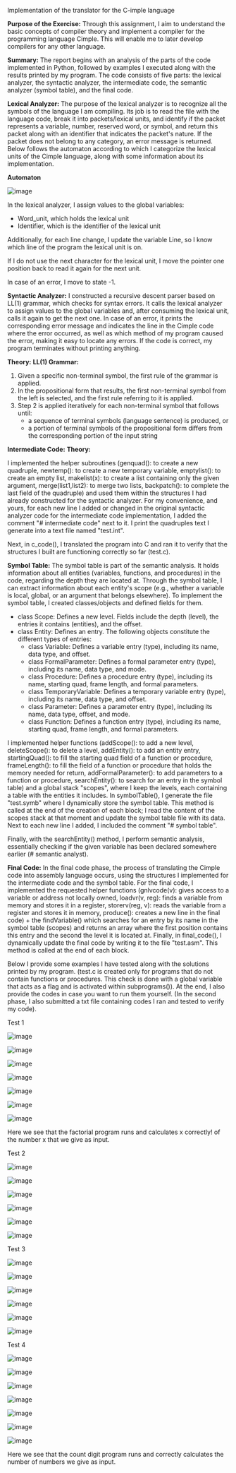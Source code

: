 Implementation of the translator for the C-imple language

**Purpose of the Exercise:**
Through this assignment, I aim to understand the basic concepts of compiler theory and implement a compiler for the programming language Cimple. This will enable me to later develop compilers for any other language.

**Summary:**
The report begins with an analysis of the parts of the code implemented in Python, followed by examples I executed along with the results printed by my program.
The code consists of five parts: the lexical analyzer, the syntactic analyzer, the intermediate code, the semantic analyzer (symbol table), and the final code.

**Lexical Analyzer:**
The purpose of the lexical analyzer is to recognize all the symbols of the language I am compiling. Its job is to read the file with the language code, break it into packets/lexical units, and identify if the packet represents a variable, number, reserved word, or symbol, and return this packet along with an identifier that indicates the packet's nature. If the packet does not belong to any category, an error message is returned.
Below follows the automaton according to which I categorize the lexical units of the Cimple language, along with some information about its implementation.

**Automaton**

![image](https://github.com/BourliEftychia/Compiler/assets/72252284/3fe91d61-5a07-4e27-9336-ddbe982f4db7)

In the lexical analyzer, I assign values to the global variables:
- Word_unit, which holds the lexical unit
- Identifier, which is the identifier of the lexical unit

Additionally, for each line change, I update the variable Line, so I know which line of the program the lexical unit is on.

If I do not use the next character for the lexical unit, I move the pointer one position back to read it again for the next unit.

In case of an error, I move to state -1.

**Syntactic Analyzer:**
I constructed a recursive descent parser based on LL(1) grammar, which checks for syntax errors.
It calls the lexical analyzer to assign values to the global variables and, after consuming the lexical unit, calls it again to get the next one.
In case of an error, it prints the corresponding error message and indicates the line in the Cimple code where the error occurred, as well as which method of my program caused the error, making it easy to locate any errors.
If the code is correct, my program terminates without printing anything.

**Theory:**
**LL(1) Grammar:**

1. Given a specific non-terminal symbol, the first rule of the grammar is applied.
2. In the propositional form that results, the first non-terminal symbol from the left is selected, and the first rule referring to it is applied.
3. Step 2 is applied iteratively for each non-terminal symbol that follows until:
   - a sequence of terminal symbols (language sentence) is produced, or
   - a portion of terminal symbols of the propositional form differs from the corresponding portion of the input string

**Intermediate Code:**
**Theory:**

I implemented the helper subroutines (genquad(): to create a new quadruple, newtemp(): to create a new temporary variable, emptylist(): to create an empty list, makelist(x): to create a list containing only the given argument, merge(list1,list2): to merge two lists, backpatch(): to complete the last field of the quadruple) and used them within the structures I had already constructed for the syntactic analyzer. For my convenience, and yours, for each new line I added or changed in the original syntactic analyzer code for the intermediate code implementation, I added the comment "# intermediate code" next to it.
I print the quadruples text I generate into a text file named "test.int".

Next, in c_code(), I translated the program into C and ran it to verify that the structures I built are functioning correctly so far (test.c).

**Symbol Table:**
The symbol table is part of the semantic analysis. It holds information about all entities (variables, functions, and procedures) in the code, regarding the depth they are located at. Through the symbol table, I can extract information about each entity's scope (e.g., whether a variable is local, global, or an argument that belongs elsewhere).
To implement the symbol table, I created classes/objects and defined fields for them.
- class Scope: Defines a new level. Fields include the depth (level), the entries it contains (entities), and the offset.
- class Entity: Defines an entry.
  The following objects constitute the different types of entries:
  - class Variable: Defines a variable entry (type), including its name, data type, and offset.
  - class FormalParameter: Defines a formal parameter entry (type), including its name, data type, and mode.
  - class Procedure: Defines a procedure entry (type), including its name, starting quad, frame length, and formal parameters.
  - class TemporaryVariable: Defines a temporary variable entry (type), including its name, data type, and offset.
  - class Parameter: Defines a parameter entry (type), including its name, data type, offset, and mode.
  - class Function: Defines a function entry (type), including its name, starting quad, frame length, and formal parameters.

I implemented helper functions (addScope(): to add a new level, deleteScope(): to delete a level, addEntity(): to add an entity entry, startingQuad(): to fill the starting quad field of a function or procedure, frameLength(): to fill the field of a function or procedure that holds the memory needed for return, addFormalParameter(): to add parameters to a function or procedure, searchEntity(): to search for an entry in the symbol table) and a global stack "scopes", where I keep the levels, each containing a table with the entities it includes. In symbolTable(), I generate the file "test.symb" where I dynamically store the symbol table. This method is called at the end of the creation of each block; I read the content of the scopes stack at that moment and update the symbol table file with its data. Next to each new line I added, I included the comment "# symbol table".

Finally, with the searchEntity() method, I perform semantic analysis, essentially checking if the given variable has been declared somewhere earlier (# semantic analyst).

**Final Code:**
In the final code phase, the process of translating the Cimple code into assembly language occurs, using the structures I implemented for the intermediate code and the symbol table.
For the final code, I implemented the requested helper functions (gnlvcode(v): gives access to a variable or address not locally owned, loadvr(v, reg): finds a variable from memory and stores it in a register, storerv(reg, v): reads the variable from a register and stores it in memory, produce(): creates a new line in the final code) + the findVariable() which searches for an entry by its name in the symbol table (scopes) and returns an array where the first position contains this entry and the second the level it is located at.
Finally, in final_code(), I dynamically update the final code by writing it to the file "test.asm". This method is called at the end of each block.

Below I provide some examples I have tested along with the solutions printed by my program. (test.c is created only for programs that do not contain functions or procedures. This check is done with a global variable that acts as a flag and is activated within subprograms()).
At the end, I also provide the codes in case you want to run them yourself.
(In the second phase, I also submitted a txt file containing codes I ran and tested to verify my code).

Test 1

![image](https://github.com/BourliEftychia/Compiler/assets/72252284/60eaf28c-181b-446b-b3d9-059e1a3bf749)

![image](https://github.com/BourliEftychia/Compiler/assets/72252284/0534cd69-f261-463f-a22a-c11fca6dfdc6)

![image](https://github.com/BourliEftychia/Compiler/assets/72252284/4420794f-a670-40c6-ae33-ab7ff0667ce6)

![image](https://github.com/BourliEftychia/Compiler/assets/72252284/ad9c89b2-72ec-45e3-9d56-6921d5479e50)

![image](https://github.com/BourliEftychia/Compiler/assets/72252284/6677237d-ee21-4177-b799-6fa83e57f6ad)

![image](https://github.com/BourliEftychia/Compiler/assets/72252284/81a9fbe2-da20-4084-8348-a099f4838020)

![image](https://github.com/BourliEftychia/Compiler/assets/72252284/fcc68e3c-d3ae-455c-bc22-fe3512a94492)

Here we see that the factorial program runs and calculates x correctly! of the number x that we give as input.

Test 2

![image](https://github.com/BourliEftychia/Compiler/assets/72252284/11122577-72bb-4ac5-a58e-8e8cbab46dfb)

![image](https://github.com/BourliEftychia/Compiler/assets/72252284/bb976429-e4df-45f4-bd9b-28801cd881e9)

![image](https://github.com/BourliEftychia/Compiler/assets/72252284/d2b06a73-9b32-4d2a-b173-70101c836abb)

![image](https://github.com/BourliEftychia/Compiler/assets/72252284/cbf0ce44-9ff0-4d43-9db6-eee6ef843326)

![image](https://github.com/BourliEftychia/Compiler/assets/72252284/4d3bf21c-8fdc-42a3-add5-4295a9e38036)

![image](https://github.com/BourliEftychia/Compiler/assets/72252284/a75980d1-1d2b-49a9-82c9-3815ccbc975f)

Test 3

![image](https://github.com/BourliEftychia/Compiler/assets/72252284/d9550462-c785-45d9-b894-69df06f24b3a)

![image](https://github.com/BourliEftychia/Compiler/assets/72252284/55f218da-453b-4e78-8969-d3d79b8bdbb5)

![image](https://github.com/BourliEftychia/Compiler/assets/72252284/4dd86325-ab4c-4393-89f0-e922f096acd1)

![image](https://github.com/BourliEftychia/Compiler/assets/72252284/0a861777-082a-4900-968a-e19ff366ddc3)

![image](https://github.com/BourliEftychia/Compiler/assets/72252284/d304186a-b12d-44ba-a9f6-cb5d880e748e)

![image](https://github.com/BourliEftychia/Compiler/assets/72252284/51a050f0-b3da-4a38-8c77-3062e7ce7d44)

Test 4

![image](https://github.com/BourliEftychia/Compiler/assets/72252284/43255d15-3593-4e68-8dd3-989300baf24c)

![image](https://github.com/BourliEftychia/Compiler/assets/72252284/1725925c-54e6-4eaf-8745-fd81fc6e4a28)

![image](https://github.com/BourliEftychia/Compiler/assets/72252284/86d047c0-0593-451f-b959-e14ea099f0b2)

![image](https://github.com/BourliEftychia/Compiler/assets/72252284/308b4ed1-d6f6-488d-b372-a365216c03d7)

![image](https://github.com/BourliEftychia/Compiler/assets/72252284/82cca256-3672-41b5-8417-919fe4841f00)

![image](https://github.com/BourliEftychia/Compiler/assets/72252284/2a915325-f017-4f4c-9e41-ff4fe5201cf2)

![image](https://github.com/BourliEftychia/Compiler/assets/72252284/99a83307-1dbd-4327-852c-2cc46efc9356)

Here we see that the count digit program runs and correctly calculates the number of numbers we give as input.


